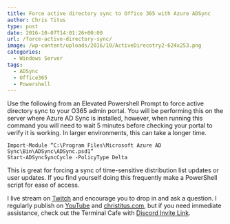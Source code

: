 ```yaml
---
title: Force active directory sync to Office 365 with Azure ADSync
author: Chris Titus
type: post
date: 2016-10-07T14:01:26+00:00
url: /force-active-directory-sync/
image: /wp-content/uploads/2016/10/ActiveDirecotry2-624x253.png
categories:
  - Windows Server
tags:
  - ADSync
  - Office365
  - Powershell
---
```

Use the following from an Elevated Powershell Prompt to force active directory sync to your O365 admin portal. You will be performing this on the server where Azure AD Sync is installed, however, when running this command you will need to wait 5 minutes before checking your portal to verify it is working. In larger environments, this can take a longer time.<!--more-->

```
Import-Module “C:\Program Files\Microsoft Azure AD Sync\Bin\ADSync\ADSync.psd1”
Start-ADSyncSyncCycle -PolicyType Delta
```

This is great for forcing a sync of time-sensitive distribution list updates or user updates. If you find yourself doing this frequently make a PowerShell script for ease of access.

I live stream on [Twitch][1] and encourage you to drop in and ask a question. I regularly publish on [YouTube][2] and [christitus.com][3], but if you need immediate assistance, check out the Terminal Cafe with [Discord Invite Link][4].

 [1]: https://twitch.tv/christitustech
 [2]: https://www.youtube.com/c/ChrisTitusTech
 [3]: https://www.christitus.com/
 [4]: https://www.christitus.com/discord

